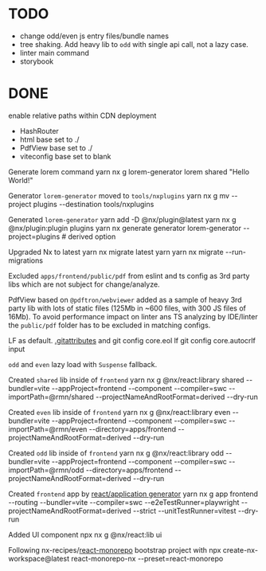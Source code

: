 # TODO
* change odd/even js entry files/bundle names
* tree shaking. Add heavy lib to `odd` with single api call, not a lazy case.
* linter main command
* storybook

# DONE

enable relative paths within CDN deployment
* HashRouter
* html base set to ./
* PdfView base set to ./
* viteconfig base set to blank

Generate lorem command
yarn nx g lorem-generator lorem shared  "Hello World!"

Generator `lorem-generator` moved to `tools/nxplugins`
    yarn nx g mv --project plugins --destination tools/nxplugins

Generated `lorem-generator`
    yarn add -D @nx/plugin@latest
    yarn nx g @nx/plugin:plugin plugins
    yarn nx generate generator lorem-generator --project=plugins # derived option

Upgraded Nx to latest
    yarn nx migrate latest
    yarn
    yarn nx migrate --run-migrations

Excluded `apps/frontend/public/pdf` from eslint and ts config as 3rd party libs which are not subject for change/analyze.

PdfView based on `@pdftron/webviewer` added as a sample of heavy 3rd party lib with lots of static files 
(125Mb in ~600 files, with 300 JS files of 16Mb). 
To avoid performance impact on linter ans TS analyzing by IDE/linter the `public/pdf` folder has to be excluded in matching configs.

LF as default. [.gitattributes](.gitattributes) and
    git config core.eol lf
    git config core.autocrlf input


`odd` and `even` lazy load with `Suspense` fallback. 


Created `shared` lib inside of `frontend`
    yarn nx g @nx/react:library shared --bundler=vite --appProject=frontend --component --compiler=swc --importPath=@rmn/shared  --projectNameAndRootFormat=derived --dry-run

Created `even` lib inside of `frontend`
    yarn nx g @nx/react:library even --bundler=vite --appProject=frontend --component --compiler=swc --importPath=@rmn/even --directory=apps/frontend --projectNameAndRootFormat=derived --dry-run

Created `odd` lib inside of `frontend`
    yarn nx g @nx/react:library odd --bundler=vite --appProject=frontend --component --compiler=swc --importPath=@rmn/odd --directory=apps/frontend --projectNameAndRootFormat=derived --dry-run

Created `frontend` app by [react/application generator](https://nx.dev/nx-api/react/generators/application)
    yarn nx g app frontend --routing --bundler=vite --compiler=swc --e2eTestRunner=playwright --projectNameAndRootFormat=derived --strict --unitTestRunner=vitest --dry-run

 Added UI component
    npx nx g @nx/react:lib ui

Following nx-recipes/[react-monorepo](https://github.com/nrwl/nx-recipes/tree/main/react-monorepo) bootstrap  project with 
    npx create-nx-workspace@latest react-monorepo-nx --preset=react-monorepo
